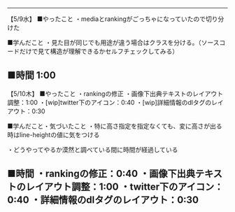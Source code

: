 ------------------------------------------------------------------------------------
【5/9水】
■やったこと
・mediaとrankingがごっちゃになっていたので切り分けた

■学んだこと
・見た目が同じでも用途が違う場合はクラスを分ける。（ソースコードだけで見て構造が理解できるかセルフチェックしてみる）

■時間
1:00
------------------------------------------------------------------------------------
【5/10木】
■やったこと
・rankingの修正
・画像下出典テキストのレイアウト調整：1:00
・[wip]twitter下のアイコン：0:40
・[wip]詳細情報のdlタグのレイアウト：0:30

■学んだこと・気づいたこと
・特に高さ指定を指定なくても、変に高さが出る時はline-heightの値に気をつける

・どうやってやるか漠然と調べている間に時間が経過している

■時間
・rankingの修正：0:40
・画像下出典テキストのレイアウト調整：1:00
・twitter下のアイコン：0:40
・詳細情報のdlタグのレイアウト：0:30
------------------------------------------------------------------------------------
